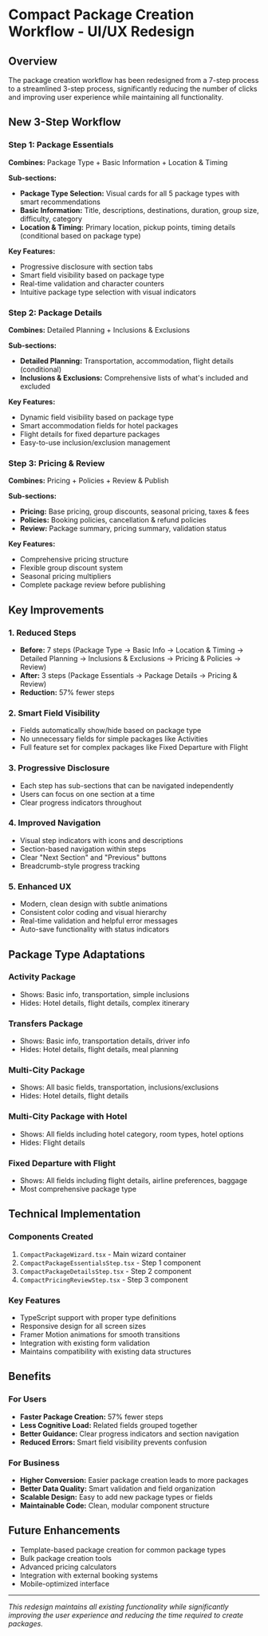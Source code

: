 # Compact Package Creation Workflow - UI/UX Redesign

## Overview
The package creation workflow has been redesigned from a 7-step process to a streamlined 3-step process, significantly reducing the number of clicks and improving user experience while maintaining all functionality.

## New 3-Step Workflow

### Step 1: Package Essentials
**Combines:** Package Type + Basic Information + Location & Timing

**Sub-sections:**
- **Package Type Selection:** Visual cards for all 5 package types with smart recommendations
- **Basic Information:** Title, descriptions, destinations, duration, group size, difficulty, category
- **Location & Timing:** Primary location, pickup points, timing details (conditional based on package type)

**Key Features:**
- Progressive disclosure with section tabs
- Smart field visibility based on package type
- Real-time validation and character counters
- Intuitive package type selection with visual indicators

### Step 2: Package Details
**Combines:** Detailed Planning + Inclusions & Exclusions

**Sub-sections:**
- **Detailed Planning:** Transportation, accommodation, flight details (conditional)
- **Inclusions & Exclusions:** Comprehensive lists of what's included and excluded

**Key Features:**
- Dynamic field visibility based on package type
- Smart accommodation fields for hotel packages
- Flight details for fixed departure packages
- Easy-to-use inclusion/exclusion management

### Step 3: Pricing & Review
**Combines:** Pricing + Policies + Review & Publish

**Sub-sections:**
- **Pricing:** Base pricing, group discounts, seasonal pricing, taxes & fees
- **Policies:** Booking policies, cancellation & refund policies
- **Review:** Package summary, pricing summary, validation status

**Key Features:**
- Comprehensive pricing structure
- Flexible group discount system
- Seasonal pricing multipliers
- Complete package review before publishing

## Key Improvements

### 1. Reduced Steps
- **Before:** 7 steps (Package Type → Basic Info → Location & Timing → Detailed Planning → Inclusions & Exclusions → Pricing & Policies → Review)
- **After:** 3 steps (Package Essentials → Package Details → Pricing & Review)
- **Reduction:** 57% fewer steps

### 2. Smart Field Visibility
- Fields automatically show/hide based on package type
- No unnecessary fields for simple packages like Activities
- Full feature set for complex packages like Fixed Departure with Flight

### 3. Progressive Disclosure
- Each step has sub-sections that can be navigated independently
- Users can focus on one section at a time
- Clear progress indicators throughout

### 4. Improved Navigation
- Visual step indicators with icons and descriptions
- Section-based navigation within steps
- Clear "Next Section" and "Previous" buttons
- Breadcrumb-style progress tracking

### 5. Enhanced UX
- Modern, clean design with subtle animations
- Consistent color coding and visual hierarchy
- Real-time validation and helpful error messages
- Auto-save functionality with status indicators

## Package Type Adaptations

### Activity Package
- Shows: Basic info, transportation, simple inclusions
- Hides: Hotel details, flight details, complex itinerary

### Transfers Package
- Shows: Basic info, transportation details, driver info
- Hides: Hotel details, flight details, meal planning

### Multi-City Package
- Shows: All basic fields, transportation, inclusions/exclusions
- Hides: Hotel details, flight details

### Multi-City Package with Hotel
- Shows: All fields including hotel category, room types, hotel options
- Hides: Flight details

### Fixed Departure with Flight
- Shows: All fields including flight details, airline preferences, baggage
- Most comprehensive package type

## Technical Implementation

### Components Created
1. `CompactPackageWizard.tsx` - Main wizard container
2. `CompactPackageEssentialsStep.tsx` - Step 1 component
3. `CompactPackageDetailsStep.tsx` - Step 2 component
4. `CompactPricingReviewStep.tsx` - Step 3 component

### Key Features
- TypeScript support with proper type definitions
- Responsive design for all screen sizes
- Framer Motion animations for smooth transitions
- Integration with existing form validation
- Maintains compatibility with existing data structures

## Benefits

### For Users
- **Faster Package Creation:** 57% fewer steps
- **Less Cognitive Load:** Related fields grouped together
- **Better Guidance:** Clear progress indicators and section navigation
- **Reduced Errors:** Smart field visibility prevents confusion

### For Business
- **Higher Conversion:** Easier package creation leads to more packages
- **Better Data Quality:** Smart validation and field organization
- **Scalable Design:** Easy to add new package types or fields
- **Maintainable Code:** Clean, modular component structure

## Future Enhancements
- Template-based package creation for common package types
- Bulk package creation tools
- Advanced pricing calculators
- Integration with external booking systems
- Mobile-optimized interface

---

*This redesign maintains all existing functionality while significantly improving the user experience and reducing the time required to create packages.*
